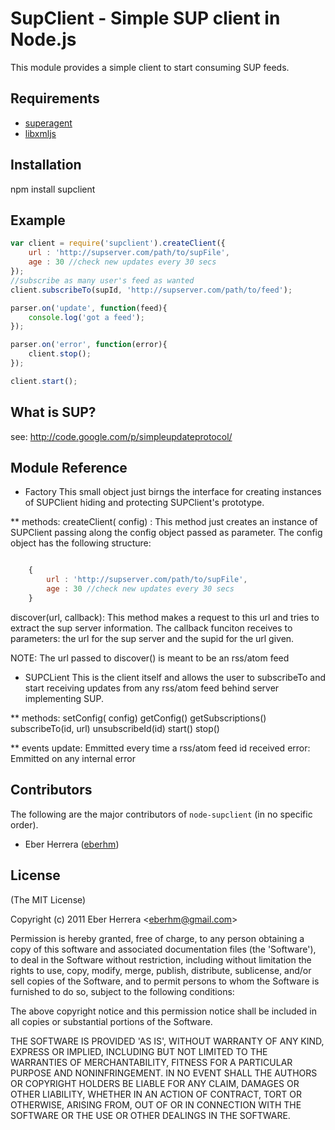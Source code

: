 #  SupClient - Simple SUP client in Node.js

This module provides a simple client to start consuming SUP feeds.

## Requirements

- [superagent](https://github.com/visionmedia/superagent)
- [libxmljs](https://github.com/polotek/libxmljs)

## Installation

npm install supclient

## Example

```javascript
var client = require('supclient').createClient({
    url : 'http://supserver.com/path/to/supFile',
    age : 30 //check new updates every 30 secs
});
//subscribe as many user's feed as wanted
client.subscribeTo(supId, 'http://supserver.com/path/to/feed');

parser.on('update', function(feed){
    console.log('got a feed');
});

parser.on('error', function(error){
    client.stop();
});

client.start();
```

## What is SUP?

see: http://code.google.com/p/simpleupdateprotocol/

## Module Reference

* Factory
This small object just birngs the interface for creating instances of
SUPClient hiding and protecting SUPClient's prototype.

** methods:
createClient(<object> config) : This method just creates an instance of
SUPClient passing along the config object passed as parameter. The config
object has the following structure:

```javascript

    {
        url : 'http://supserver.com/path/to/supFile',
        age : 30 //check new updates every 30 secs
    }

```

discover(<string >url, <function> callback): This method makes a request to
this url and tries to extract the sup server information. The callback funciton
receives to parameters: the url for the sup server and the supid for the url given.

NOTE: The url passed to discover() is meant to be an rss/atom feed

* SUPCLient
This is the client itself and allows the user to subscribeTo and start receiving
updates from any rss/atom feed behind server implementing SUP.

** methods:
setConfig(<object> config)
getConfig()
getSubscriptions()
subscribeTo(id, url)
unsubscribeId(id)
start()
stop()

** events
update: Emmitted every time a rss/atom feed id received
error: Emmitted on any internal error

## Contributors

The following are the major contributors of `node-supclient` (in no specific
order).

* Eber Herrera ([eberhm](http://github.com/eberhm))

## License

(The MIT License)

Copyright (c) 2011 Eber Herrera &lt;eberhm@gmail.com&gt;

Permission is hereby granted, free of charge, to any person obtaining a copy of
this software and associated documentation files (the 'Software'), to deal in
the Software without restriction, including without limitation the rights to
use, copy, modify, merge, publish, distribute, sublicense, and/or sell copies of
the Software, and to permit persons to whom the Software is furnished to do so,
subject to the following conditions:

The above copyright notice and this permission notice shall be included in all
copies or substantial portions of the Software.

THE SOFTWARE IS PROVIDED 'AS IS', WITHOUT WARRANTY OF ANY KIND, EXPRESS OR
IMPLIED, INCLUDING BUT NOT LIMITED TO THE WARRANTIES OF MERCHANTABILITY, FITNESS
FOR A PARTICULAR PURPOSE AND NONINFRINGEMENT. IN NO EVENT SHALL THE AUTHORS OR
COPYRIGHT HOLDERS BE LIABLE FOR ANY CLAIM, DAMAGES OR OTHER LIABILITY, WHETHER
IN AN ACTION OF CONTRACT, TORT OR OTHERWISE, ARISING FROM, OUT OF OR IN
CONNECTION WITH THE SOFTWARE OR THE USE OR OTHER DEALINGS IN THE SOFTWARE.

